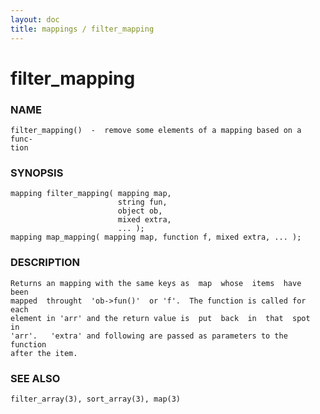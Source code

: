 ```yaml
---
layout: doc
title: mappings / filter_mapping
---
```

# filter_mapping

### NAME

    filter_mapping()  -  remove some elements of a mapping based on a func‐
    tion

### SYNOPSIS

    mapping filter_mapping( mapping map,
                            string fun,
                            object ob,
                            mixed extra,
                            ... );
    mapping map_mapping( mapping map, function f, mixed extra, ... );

### DESCRIPTION

    Returns an mapping with the same keys as  map  whose  items  have  been
    mapped  throught  'ob->fun()'  or 'f'.  The function is called for each
    element in 'arr' and the return value is  put  back  in  that  spot  in
    'arr'.   'extra' and following are passed as parameters to the function
    after the item.

### SEE ALSO

    filter_array(3), sort_array(3), map(3)

